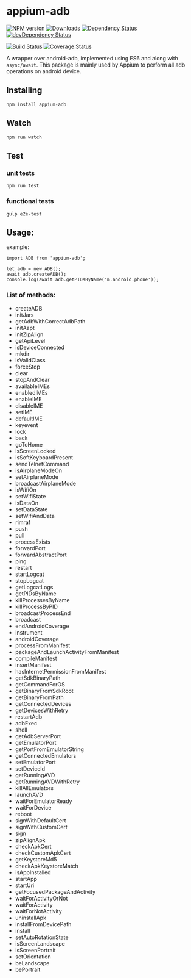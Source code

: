 appium-adb
==========

[![NPM version](http://img.shields.io/npm/v/appium-adb.svg)](https://npmjs.org/package/appium-adb)
[![Downloads](http://img.shields.io/npm/dm/appium-adb.svg)](https://npmjs.org/package/appium-adb)
[![Dependency Status](https://david-dm.org/appium/appium-adb/2.0.svg)](https://david-dm.org/appium/appium-adb/2.0)
[![devDependency Status](https://david-dm.org/appium/appium-adb/2.0/dev-status.svg)](https://david-dm.org/appium/appium-adb/2.0#info=devDependencies)

[![Build Status](https://api.travis-ci.org/appium/appium-adb.png?branch=2.0)](https://travis-ci.org/appium/appium-adb)
[![Coverage Status](https://coveralls.io/repos/appium/appium-adb/badge.svg?branch=2.0)](https://coveralls.io/r/appium/appium-adb?branch=2.0)

A wrapper over android-adb, implemented using ES6 and along with `async/await`. This package is mainly used by Appium to perform all adb operations on android device.

## Installing

```
npm install appium-adb
```

## Watch

```
npm run watch
```

## Test

### unit tests

```
npm run test
```

### functional tests

```
gulp e2e-test
```

## Usage:

example:

```
import ADB from 'appium-adb';

let adb = new ADB();
await adb.createADB();
console.log(await adb.getPIDsByName('m.android.phone'));
```

### List of methods:

- createADB
- initJars
- getAdbWithCorrectAdbPath
- initAapt
- initZipAlign
- getApiLevel
- isDeviceConnected
- mkdir
- isValidClass
- forceStop
- clear
- stopAndClear
- availableIMEs
- enabledIMEs
- enableIME
- disableIME
- setIME
- defaultIME
- keyevent
- lock
- back
- goToHome
- isScreenLocked
- isSoftKeyboardPresent
- sendTelnetCommand
- isAirplaneModeOn
- setAirplaneMode
- broadcastAirplaneMode
- isWifiOn
- setWifiState
- isDataOn
- setDataState
- setWifiAndData
- rimraf
- push
- pull
- processExists
- forwardPort
- forwardAbstractPort
- ping
- restart
- startLogcat
- stopLogcat
- getLogcatLogs
- getPIDsByName
- killProcessesByName
- killProcessByPID
- broadcastProcessEnd
- broadcast
- endAndroidCoverage
- instrument
- androidCoverage
- processFromManifest
- packageAndLaunchActivityFromManifest
- compileManifest
- insertManifest
- hasInternetPermissionFromManifest
- getSdkBinaryPath
- getCommandForOS
- getBinaryFromSdkRoot
- getBinaryFromPath
- getConnectedDevices
- getDevicesWithRetry
- restartAdb
- adbExec
- shell
- getAdbServerPort
- getEmulatorPort
- getPortFromEmulatorString
- getConnectedEmulators
- setEmulatorPort
- setDeviceId
- getRunningAVD
- getRunningAVDWithRetry
- killAllEmulators
- launchAVD
- waitForEmulatorReady
- waitForDevice
- reboot
- signWithDefaultCert
- signWithCustomCert
- sign
- zipAlignApk
- checkApkCert
- checkCustomApkCert
- getKeystoreMd5
- checkApkKeystoreMatch
- isAppInstalled
- startApp
- startUri
- getFocusedPackageAndActivity
- waitForActivityOrNot
- waitForActivity
- waitForNotActivity
- uninstallApk
- installFromDevicePath
- install
- setAutoRotationState
- isScreenLandscape
- isScreenPortrait
- setOrientation
- beLandscape
- bePortrait